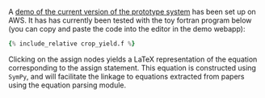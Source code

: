 A [demo of the current version of the prototype
system](http://ec2-13-57-207-3.us-west-1.compute.amazonaws.com) has been set up
on AWS. It has has currently been tested with the toy fortran program below
(you can copy and paste the code into the editor in the demo webapp):

```fortran
{% include_relative crop_yield.f %}
```

Clicking on the assign nodes yields a LaTeX representation of the equation
corresponding to the assign statement. This equation is constructed using `SymPy`,
and will facilitate the linkage to equations extracted from papers using the
equation parsing module.

